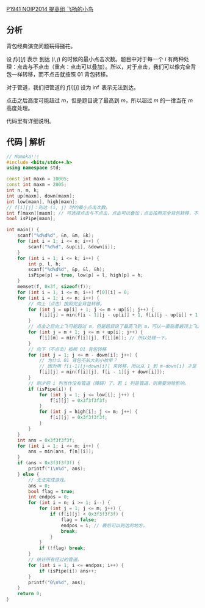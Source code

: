 [P1941 NOIP2014 提高组 飞扬的小鸟](https://www.luogu.com.cn/problem/P1941) 
## 分析

背包经典演变问题~~玩得挺花~~。

设 $f[i][j]$ 表示 到达 $(i, j)$ 的时候的最小点击次数。题目中对于每一个 $i$ 有两种处理：点击与不点击（重点：点击可以叠加）。所以，对于点击，我们可以像完全背包一样转移，而不点击就按照 01 背包转移。

对于管道，我们把管道的 $f[i][j]$ 设为 $\inf$ 表示无法到达。

点击之后高度可能超过 $m$，但是题目说了最高到 $m$，所以超过 $m$ 的一律当在 $m$ 高度处理。

代码里有详细说明。
## 代码 | 解析

```cpp
// Momoka!!!
#include <bits/stdc++.h>
using namespace std;

const int maxn = 10005;
const int maxm = 2005;
int n, m, k;
int up[maxn], down[maxn];
int low[maxn], high[maxn];
// f[i][j]：到达 (i, j) 时的最小点击次数。
int f[maxn][maxm]; // 可选择点击与不点击，点击可以叠加；点击按照完全背包转移，不点击按照 01 背包转移。
bool isPipe[maxn];

int main() {
	scanf("%d%d%d", &n, &m, &k);
	for (int i = 1; i <= n; i++) {
		scanf("%d%d", &up[i], &down[i]);
	}
	for (int i = 1; i <= k; i++) {
		int p, l, h;
		scanf("%d%d%d", &p, &l, &h);
		isPipe[p] = true, low[p] = l, high[p] = h;
	}
	memset(f, 0x3f, sizeof(f));
	for (int i = 1; i <= m; i++) f[0][i] = 0;
	for (int i = 1; i <= n; i++) {
		// 向上（点击）按照完全背包转移。
		for (int j = up[i] + 1; j <= m + up[i]; j++) {
			f[i][j] = min(f[i - 1][j - up[i]] + 1, f[i][j - up[i]] + 1);
		}
		// 点击之后向上飞可能超过 m，但是题目说了最高飞到 m，可以一直贴着最顶上飞。
		for (int j = m + 1; j <= m + up[i]; j++) {
			f[i][m] = min(f[i][j], f[i][m]); // 所以处理一下。
		}
		// 向下（不点击）按照 01 背包转移
		for (int j = 1; j <= m - down[i]; j++) {
			// 为什么 01 背包不从大到小枚举？
			// 因为用 f[i-1][j+down[i]] 来转移，所以从 1 到 m-down[i] 才是 01 背包。
			f[i][j] = min(f[i][j], f[i - 1][j + down[i]]);
		}
		// 刚才把 i 列当作没有管道（障碍）了，若 i 列是管道，则需要消除影响。
		if (isPipe[i]) {
			for (int j = 1; j <= low[i]; j++) {
				f[i][j] = 0x3f3f3f3f;
			}
			for (int j = high[i]; j <= m; j++) {
				f[i][j] = 0x3f3f3f3f;
			}
		}
	}
	int ans = 0x3f3f3f3f;
	for (int i = 1; i <= m; i++) {
		ans = min(ans, f[n][i]);
	}
	if (ans < 0x3f3f3f3f) {
		printf("1\n%d", ans);
	} else {
		// 无法完成游戏。
		ans = 0;
		bool flag = true;
		int endpos = 0;
		for (int i = n; i >= 1; i--) {
			for (int j = 1; j <= m; j++) {
				if (f[i][j] < 0x3f3f3f3f) {
					flag = false;
					endpos = i; // 最后可以到达的地方。
					break;
				}
			}
			if (!flag) break;
		}
		// 统计所有经过的管道。
		for (int i = 1; i <= endpos; i++) {
			if (isPipe[i]) ans++;
		}
		printf("0\n%d", ans);
	}
	return 0;
}
```
